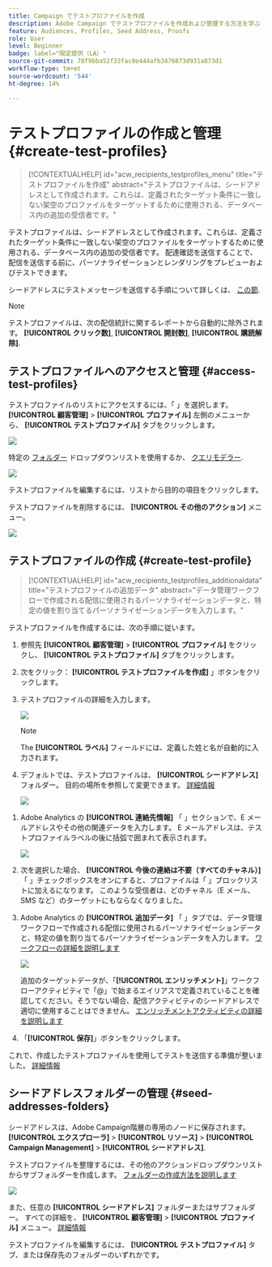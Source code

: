 ```yaml
---
title: Campaign でテストプロファイルを作成
description: Adobe Campaign でテストプロファイルを作成および管理する方法を学ぶ
feature: Audiences, Profiles, Seed Address, Proofs
role: User
level: Beginner
badge: label="限定提供（LA）"
source-git-commit: 78f9bba52f33fac0e444afb3476873d931a873d1
workflow-type: tm+mt
source-wordcount: '544'
ht-degree: 14%

---
```


# テストプロファイルの作成と管理 {#create-test-profiles}

>[!CONTEXTUALHELP]
>id="acw_recipients_testprofiles_menu"
>title="テストプロファイルを作成"
>abstract="テストプロファイルは、シードアドレスとして作成されます。これらは、定義されたターゲット条件に一致しない架空のプロファイルをターゲットするために使用される、データベース内の追加の受信者です。"

テストプロファイルは、シードアドレスとして作成されます。これらは、定義されたターゲット条件に一致しない架空のプロファイルをターゲットするために使用される、データベース内の追加の受信者です。 配達確認を送信することで、配信を送信する前に、パーソナライゼーションとレンダリングをプレビューおよびテストできます。

<!--Learn more on test profiles in the [Campaign v8 (client console) documentation](https://experienceleague.adobe.com/docs/campaign/campaign-v8/audience/add-profiles/test-profiles.html){target="_blank"}.-->

シードアドレスにテストメッセージを送信する手順について詳しくは、 [この節](../preview-test/test-deliveries.md#test-profiles).

>[!NOTE]
>
>テストプロファイルは、次の配信統計に関するレポートから自動的に除外されます。 **[!UICONTROL クリック数]**, **[!UICONTROL 開封数]**, **[!UICONTROL 購読解除]**.

## テストプロファイルへのアクセスと管理 {#access-test-profiles}

テストプロファイルのリストにアクセスするには、「 」を選択します。 **[!UICONTROL 顧客管理]** > **[!UICONTROL プロファイル]** 左側のメニューから、 **[!UICONTROL テストプロファイル]** タブをクリックします。

![](assets/test-profile-list.png)

特定の [フォルダー](../get-started/permissions.md#folders) ドロップダウンリストを使用するか、 [クエリモデラー](../query/query-modeler-overview.md).

![](assets/test-profile-list-filters.png)

テストプロファイルを編集するには、リストから目的の項目をクリックします。

テストプロファイルを削除するには、 **[!UICONTROL その他のアクション]** メニュー。

![](assets/test-profile-list-delete.png)

## テストプロファイルの作成 {#create-test-profile}

>[!CONTEXTUALHELP]
>id="acw_recipients_testprofiles_additionaldata"
>title="テストプロファイルの追加データ"
>abstract="データ管理ワークフローで作成される配信に使用されるパーソナライゼーションデータと、特定の値を割り当てるパーソナライゼーションデータを入力します。"

テストプロファイルを作成するには、次の手順に従います。

1. 参照先 **[!UICONTROL 顧客管理]** > **[!UICONTROL プロファイル]** をクリックし、 **[!UICONTROL テストプロファイル]** タブをクリックします。

1. 次をクリック： **[!UICONTROL テストプロファイルを作成]** 」ボタンをクリックします。

1. テストプロファイルの詳細を入力します。 <!--Most of the fields are the same as when creating profiles. [Learn more]-->

   ![](assets/test-profile-details.png)

   >[!NOTE]
   >
   >The **[!UICONTROL ラベル]** フィールドには、定義した姓と名が自動的に入力されます。

1. デフォルトでは、テストプロファイルは、 **[!UICONTROL シードアドレス]** フォルダー。 目的の場所を参照して変更できます。 [詳細情報](#seed-addresses-folders)

   ![](assets/test-profile-folder.png)

<!--
You do not need to enter all fields of each tab when creating a seed address. Missing personalization elements are entered randomly during delivery analysis. (Not valid?)
-->

1. Adobe Analytics の **[!UICONTROL 連絡先情報]** 「 」セクションで、E メールアドレスやその他の関連データを入力します。 E メールアドレスは、テストプロファイルラベルの後に括弧で囲まれて表示されます。

   ![](assets/test-profile-address.png)

1. 次を選択した場合、 **[!UICONTROL 今後の連絡は不要（すべてのチャネル）]** 「 」チェックボックスをオンにすると、プロファイルは「 」ブロックリストに加えるになります。 このような受信者は、どのチャネル（E メール、SMS など）のターゲットにもならなくなりました。

1. Adobe Analytics の **[!UICONTROL 追加データ]** 「 」タブでは、データ管理ワークフローで作成される配信に使用されるパーソナライゼーションデータと、特定の値を割り当てるパーソナライゼーションデータを入力します。 [ワークフローの詳細を説明します](../workflows/gs-workflows.md)

   ![](assets/test-profile-additional-data.png)

   追加のターゲットデータが、「**[!UICONTROL エンリッチメント]**」ワークフローアクティビティで「@」で始まるエイリアスで定義されていることを確認してください。そうでない場合、配信アクティビティのシードアドレスで適切に使用することはできません。 [エンリッチメントアクティビティの詳細を説明します](../workflows/activities/enrichment.md)

1. 「**[!UICONTROL 保存]**」ボタンをクリックします。

これで、作成したテストプロファイルを使用してテストを送信する準備が整いました。 [詳細情報](../preview-test/test-deliveries.md#test-profiles)

<!--Use test profiles in Direct mail? cf v7/v8-->

## シードアドレスフォルダーの管理 {#seed-addresses-folders}

シードアドレスは、Adobe Campaign階層の専用のノードに保存されます。 **[!UICONTROL エクスプローラ]** > **[!UICONTROL リソース]** > **[!UICONTROL Campaign Management]** > **[!UICONTROL シードアドレス]**.

テストプロファイルを整理するには、その他のアクションドロップダウンリストからサブフォルダーを作成します。 [フォルダーの作成方法を説明します](../get-started/permissions.md#folders)

![](assets/test-profile-sub-folders.png)

また、任意の **[!UICONTROL シードアドレス]** フォルダーまたはサブフォルダー。 すべての詳細を、 **[!UICONTROL 顧客管理]** > **[!UICONTROL プロファイル]** メニュー。 [詳細情報](#create-test-profile)

テストプロファイルを編集するには、 **[!UICONTROL テストプロファイル]** タブ、または保存先のフォルダーのいずれかです。


